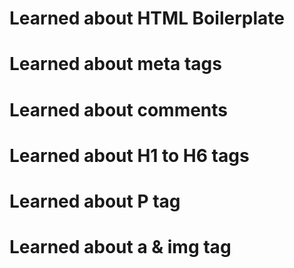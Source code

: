 # Learned about HTML Boilerplate

# Learned about meta tags

# Learned about comments

# Learned about H1 to H6 tags

# Learned about P tag

# Learned about a & img tag
